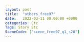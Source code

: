 ```yaml
---
layout: post
title:  "others_free97"
date:   2022-03-11 00:00:00 +0000
categories: Etc
Tags: Story Etc
SceneCode: ["scene_free97_q1_s20"]
---
```

